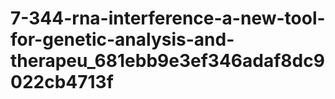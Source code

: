 # 7-344-rna-interference-a-new-tool-for-genetic-analysis-and-therapeu_681ebb9e3ef346adaf8dc9022cb4713f
